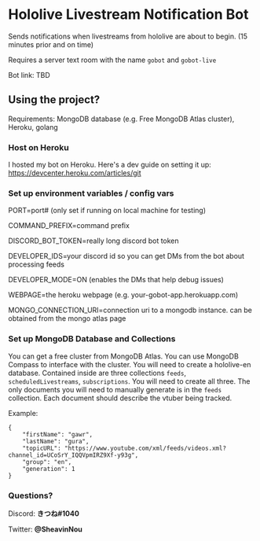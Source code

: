 # Hololive Livestream Notification Bot

Sends notifications when livestreams from hololive are about to begin. (15 minutes prior and on time)

Requires a server text room with the name `gobot` and `gobot-live`

Bot link: <a>TBD</a>

## Using the project?

Requirements: MongoDB database (e.g. Free MongoDB Atlas cluster), Heroku, golang

### Host on Heroku

I hosted my bot on Heroku. Here's a dev guide on setting it up: https://devcenter.heroku.com/articles/git

### Set up environment variables / config vars
PORT=port# (only set if running on local machine for testing)

COMMAND_PREFIX=command prefix

DISCORD_BOT_TOKEN=really long discord bot token

DEVELOPER_IDS=your discord id so you can get DMs from the bot about processing feeds

DEVELOPER_MODE=ON (enables the DMs that help debug issues)

WEBPAGE=the heroku webpage (e.g. your-gobot-app.herokuapp.com)

MONGO_CONNECTION_URI=connection uri to a mongodb instance. can be obtained from the mongo atlas page

### Set up MongoDB Database and Collections

You can get a free cluster from MongoDB Atlas.
You can use MongoDB Compass to interface with the cluster.
You will need to create a hololive-en database. Contained inside are three collections `feeds`, `scheduledLivestreams`, `subscriptions`. You will need to create all three.
The only documents you will need to manually generate is in the `feeds` collection. Each document should describe the vtuber being tracked.

Example:
```
{
    "firstName": "gawr",
    "lastName": "gura",
    "topicURL": "https://www.youtube.com/xml/feeds/videos.xml?channel_id=UCoSrY_IQQVpmIRZ9Xf-y93g",
    "group": "en",
    "generation": 1
}
```

### Questions?

Discord: <b>きつね#1040</b>

Twitter: <b>@SheavinNou</b>
